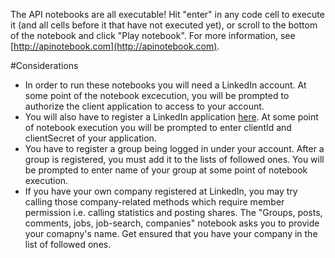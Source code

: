 The API notebooks are all executable! Hit "enter" in any code cell to execute it (and all cells before it that have not executed yet), or scroll to the bottom of the notebook and click "Play notebook". For more information, see [http://apinotebook.com](http://apinotebook.com).

#Considerations

- In order to run these notebooks you will need a LinkedIn account. At some point of the notebook excecution, you will be prompted to authorize the client application to access to your account.
- You will also have to register a LinkedIn application [here](https://www.linkedin.com/secure/developer?newapp=). At some point of notebook execution you will be prompted to enter clientId and clientSecret of your application.
- You have to register a group being logged in under your account. After a group is registered, you must add it to the lists of followed ones. You will be prompted to enter name of your group at some point of notebook execution.
- If you have your own company registered at LinkedIn, you may try calling those company-related methods which require member permission i.e. calling statistics and posting shares. The "Groups, posts, comments, jobs, job-search, companies" notebook asks you to provide your comapny's name. Get ensured that you have your company in the list of followed ones.
